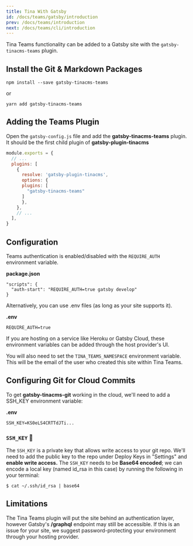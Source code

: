 ```yaml
---
title: Tina With Gatsby
id: /docs/teams/gatsby/introduction
prev: /docs/teams/introduction
next: /docs/teams/cli/introduction
---
```


Tina Teams functionality can be added to a Gatsby site with the `gatsby-tinacms-teams` plugin.

## Install the Git & Markdown Packages

    npm install --save gatsby-tinacms-teams

or

    yarn add gatsby-tinacms-teams

## Adding the Teams Plugin

Open the `gatsby-config.js` file and add the **gatsby-tinacms-teams** plugin. It should be the first child plugin of **gatsby-plugin-tinacms**

```JavaScript
module.exports = {
  // ...
  plugins: [
    {
      resolve: 'gatsby-plugin-tinacms',
      options: {
      plugins: [
        "gatsby-tinacms-teams"
      ]
      },
    },
    // ...
  ],
}
```

## Configuration

Teams authentication is enabled/disabled with the `REQUIRE_AUTH` environment variable.

**package.json**

```
"scripts": {
  "auth-start": "REQUIRE_AUTH=true gatsby develop"
}
```

Alternatively, you can use .env files (as long as your site supports it).

**.env**

```
REQUIRE_AUTH=true
```

<tip>
If you are hosting on a service like Heroku or Gatsby Cloud, these environment variables can be added through the host provider's UI.
</tip>

You will also need to set the `TINA_TEAMS_NAMESPACE` environment variable. This will be the email of the user who created this site within Tina Teams.

## Configuring Git for Cloud Commits

To get **gatsby-tinacms-git** working in the cloud, we'll need to add a SSH_KEY environment variable:

**.env**

```
SSH_KEY=KS0eLS4CRTTdJTi...
```

### `SSH_KEY` 🔑

The `SSH_KEY` is a private key that allows write access to your git repo. We'll need to add the public key to the repo under Deploy Keys in "Settings" and **enable write access.** The `SSH_KEY` needs to be **Base64 encoded**; we can encode a local key (named id_rsa in this case) by running the following in your terminal:

`$ cat ~/.ssh/id_rsa | base64`

## Limitations

The Tina Teams plugin will put the site behind an authentication layer, however Gatsby's **/graphql** endpoint may still be accessible. If this is an issue for your site, we suggest password-protecting your environment through your hosting provider. 

